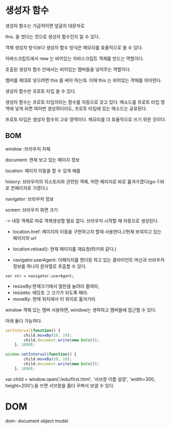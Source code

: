 

# 생성자 함수

생성자 함수는 가급적이면 앞글자 대문자로

this. 을 썼다는 것으로 생성자 함수인지 알 수 있다. 

객체 생성자 방식보다 생성자 함수 방식은 메모리를 효율적으로 쓸 수 있다.

자바스크립트에서 new 는 비어있는 자바스크립트 객체를 만드는 역할이다. 

호출된 생성자 함수 안에서는 비어있는 멤버들을 넣어주는 역할이다. 

멤버를  제대로 넣으려면 this 를 써야 하는데. 이때 this 는 비어있는 객체를 의미한다. 

생성자 함수만 프로토 타입 쓸 수 있다.

생성자 함수는 프로토 타입이라는 함수를 자동으로 갖고 있다. 메소드를 프로토 타입 영역에 넣게 되면 여러번 생성하더라도, 프로토 타입에 있는 메소드는 공유된다. 

프로토 타입은 생성자 함수의 고유 영역이다. 메모리를 더 효율적으로 쓰기 위한 것이다.



## BOM 

window :브라우저 자체

document: 현재 보고 있는 페이지 정보

location: 페이지 이동을 할 수 있게 해줌

history: 브라우저의 히스토리와 관련된 객체, 어떤 페이지로 바로 옮겨가겠다(go-1:바로 전페이지로 가겠다.)

navigator: 브라우저 정보

screen: 브라우저 화면 크기



-> 내장 객체로 따로 객체생성할 필요 없다. 브라우저 시작할 때 자동으로 생성된다.



- location.href: 페이지의 이동을 구현하고자 할때 사용한다.//현재 보여지고 있는 페이지의 url 

- location.reload(): 현재 페이지를 재요청(f5키와 같다.)

- navigator.userAgent: 이페이지를 랜더링 하고 있는 클라이언트 머신과 브라우저 정보를 하나의 문자열로 추출할 수 있다.

```
var str = navigator.userAgent;
```

- resizeBy:현재크기에서 얼만큼 늘려라 줄여라,
- resizeto: 애당초 그 크기가 되도록 해라. 
- moveBy: 현재 위치에서 이 위치로 옮겨가라.



window 객체 있는 멤버 사용하면, window는 생략하고 멤버들에 접근할 수 있다. 

아래 둘다 가능하다.

```javascript
setInterval(function() {
		child.moveBy(10, 10);
		child.document.write(new Date());
	}, 1000);
	
window.setInterval(function() {
		child.moveBy(10, 10);
		child.document.write(new Date());
	}, 1000);
```

var child = window.open('/edu/first.html', '서브창 이름 설정', 'width=300, height=200');을 쓰면 서브창을 좀더 꾸며서 보낼 수 있다.



# DOM

dom- document object model

